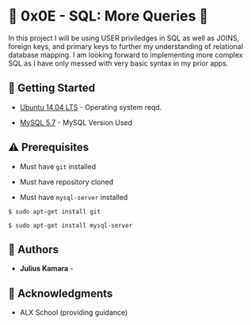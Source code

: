 # :shell: 0x0E - SQL: More Queries :shell:

In this project I will be using USER priviledges in SQL as well as JOINS, foreign keys, and primary keys to further my understanding of relational database mapping. I am looking forward to implementing more complex SQL as I have only messed with very basic syntax in my prior apps.

## :running: Getting Started

* [Ubuntu 14.04 LTS](http://releases.ubuntu.com/14.04/) - Operating system reqd.

* [MySQL 5.7](http://dev.mysql.com/get/mysql-apt-config_0.6.0-1_all.deb) - MySQL Version Used

## :warning: Prerequisites

* Must have `git` installed

* Must have repository cloned

* Must have `mysql-server` installed

```
$ sudo apt-get install git
```

```
$ sudo apt-get install mysql-server
```

## :blue_book: Authors
* **Julius Kamara** - [](https://github.com/julius-ashley)


## :mega: Acknowledgments

* 	ALX School (providing guidance)
